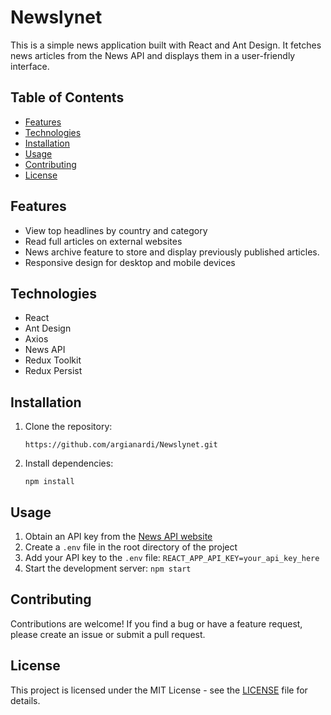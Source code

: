 # Newslynet

This is a simple news application built with React and Ant Design. It fetches news articles from the News API and displays them in a user-friendly interface.

## Table of Contents

- [Features](#features)
- [Technologies](#technologies)
- [Installation](#installation)
- [Usage](#usage)
- [Contributing](#contributing)
- [License](#license)

## Features

- View top headlines by country and category
- Read full articles on external websites
- News archive feature to store and display previously published articles.
- Responsive design for desktop and mobile devices

## Technologies

- React
- Ant Design
- Axios
- News API
- Redux Toolkit
- Redux Persist

## Installation

1. Clone the repository:

   ```
   https://github.com/argianardi/Newslynet.git
   ```

2. Install dependencies:

   ```
   npm install
   ```

## Usage

1. Obtain an API key from the [News API website](https://newsapi.org/)
2. Create a `.env` file in the root directory of the project
3. Add your API key to the `.env` file: `REACT_APP_API_KEY=your_api_key_here`
4. Start the development server: `npm start`

## Contributing

Contributions are welcome! If you find a bug or have a feature request, please create an issue or submit a pull request.

## License

This project is licensed under the MIT License - see the [LICENSE](LICENSE) file for details.
